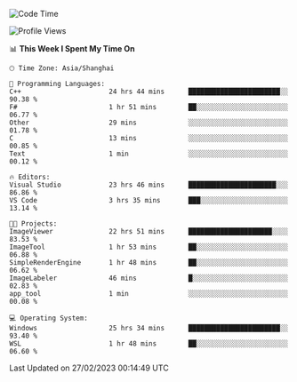 <!--START_SECTION:waka-->
![Code Time](http://img.shields.io/badge/Code%20Time-694%20hrs%2048%20mins-blue)

![Profile Views](http://img.shields.io/badge/Profile%20Views-1-blue)

📊 **This Week I Spent My Time On** 

```text
🕑︎ Time Zone: Asia/Shanghai

💬 Programming Languages: 
C++                      24 hrs 44 mins      ███████████████████████░░   90.38 % 
F#                       1 hr 51 mins        ██░░░░░░░░░░░░░░░░░░░░░░░   06.77 % 
Other                    29 mins             ░░░░░░░░░░░░░░░░░░░░░░░░░   01.78 % 
C                        13 mins             ░░░░░░░░░░░░░░░░░░░░░░░░░   00.85 % 
Text                     1 min               ░░░░░░░░░░░░░░░░░░░░░░░░░   00.12 % 

🔥 Editors: 
Visual Studio            23 hrs 46 mins      ██████████████████████░░░   86.86 % 
VS Code                  3 hrs 35 mins       ███░░░░░░░░░░░░░░░░░░░░░░   13.14 % 

🐱‍💻 Projects: 
ImageViewer              22 hrs 51 mins      █████████████████████░░░░   83.53 % 
ImageTool                1 hr 53 mins        ██░░░░░░░░░░░░░░░░░░░░░░░   06.88 % 
SimpleRenderEngine       1 hr 48 mins        ██░░░░░░░░░░░░░░░░░░░░░░░   06.62 % 
ImageLabeler             46 mins             █░░░░░░░░░░░░░░░░░░░░░░░░   02.83 % 
app_tool                 1 min               ░░░░░░░░░░░░░░░░░░░░░░░░░   00.08 % 

💻 Operating System: 
Windows                  25 hrs 34 mins      ███████████████████████░░   93.40 % 
WSL                      1 hr 48 mins        ██░░░░░░░░░░░░░░░░░░░░░░░   06.60 % 
```


 Last Updated on 27/02/2023 00:14:49 UTC
<!--END_SECTION:waka-->